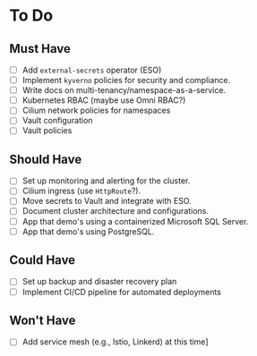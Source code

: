 # To Do

## Must Have

- [ ] Add `external-secrets` operator (ESO)
- [ ] Implement `kyverno` policies for security and compliance.
- [ ] Write docs on multi-tenancy/namespace-as-a-service.
- [ ] Kubernetes RBAC (maybe use Omni RBAC?)
- [ ] Cilium network policies for namespaces
- [ ] Vault configuration
- [ ] Vault policies

## Should Have

- [ ] Set up monitoring and alerting for the cluster.
- [ ] Cilium ingress (use `HttpRoute`?).
- [ ] Move secrets to Vault and integrate with ESO.
- [ ] Document cluster architecture and configurations.
- [ ] App that demo's using a containerized Microsoft SQL Server.
- [ ] App that demo's using PostgreSQL.

## Could Have

- [ ] Set up backup and disaster recovery plan
- [ ] Implement CI/CD pipeline for automated deployments

## Won't Have

- [ ] Add service mesh (e.g., Istio, Linkerd) at this time]
